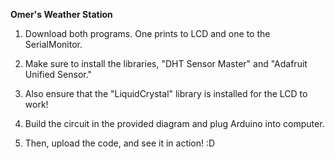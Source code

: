 **Omer's Weather Station**

1. Download both programs. One prints to LCD and one to the SerialMonitor.
2. Make sure to install the libraries, "DHT Sensor Master" and "Adafruit Unified Sensor."
3. Also ensure that the "LiquidCrystal" library is installed for the LCD to work!

4. Build the circuit in the provided diagram and plug Arduino into computer.
5. Then, upload the code, and see it in action! :D
